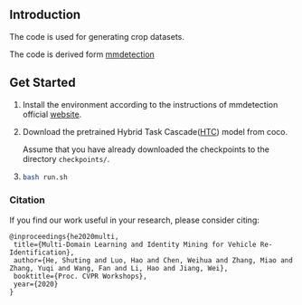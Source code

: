 ## Introduction

The code is used for generating crop datasets.

The code is derived form [mmdetection](https://github.com/open-mmlab/mmdetection)

## Get Started

1. Install the environment according to the instructions of mmdetection official [website](https://github.com/open-mmlab/mmdetection/blob/master/docs/INSTALL.md).

2. Download the pretrained Hybrid Task Cascade([HTC](https://open-mmlab.oss-cn-beijing.aliyuncs.com/mmdetection/models/htc/htc_dconv_c3-c5_mstrain_400_1400_x101_64x4d_fpn_20e_20190408-0e50669c.pth)) model from coco.

    Assume that you have already downloaded the checkpoints to the directory `checkpoints/`. 

3. ```bash
   bash run.sh
   ```


### Citation

If you find our work useful in your research, please consider citing:
```
@inproceedings{he2020multi,
 title={Multi-Domain Learning and Identity Mining for Vehicle Re-Identification},
 author={He, Shuting and Luo, Hao and Chen, Weihua and Zhang, Miao and Zhang, Yuqi and Wang, Fan and Li, Hao and Jiang, Wei},
 booktitle={Proc. CVPR Workshops},
 year={2020}
}
```

